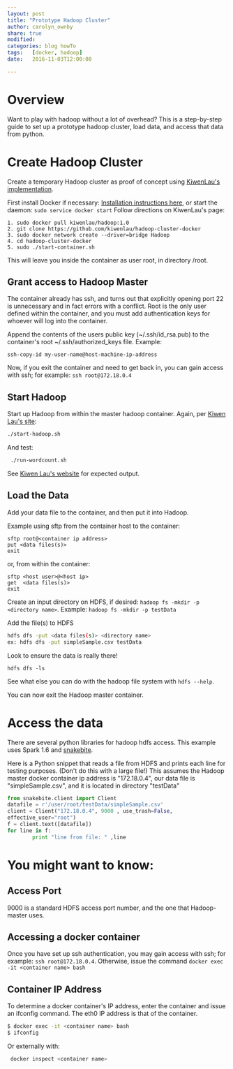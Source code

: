 ```yaml
---
layout: post
title: "Prototype Hadoop Cluster"
author: carolyn_ownby
share: true
modified:
categories: blog howTo
tags:	[docker, hadoop]
date:   2016-11-03T12:00:00

---
```


# Overview

Want to play with hadoop without a lot of overhead? This is a step-by-step guide to set up a prototype hadoop cluster, load data, and access that data from python.

# Create Hadoop Cluster

Create a temporary Hadoop cluster as proof of concept using 
[KiwenLau's implementation](http://kiwenlau.com/2016/06/26/hadoop-cluster-docker-update-english/).

First install Docker if necessary: [Installation instructions here](https://docs.docker.com/engine/installation/linux/ubuntulinux/),
or start the daemon: `sudo service docker start`
Follow directions on KiwenLau's page:

~~~
1. sudo docker pull kiwenlau/hadoop:1.0
2. git clone https://github.com/kiwenlau/hadoop-cluster-docker
3. sudo docker network create --driver=bridge Hadoop
4. cd hadoop-cluster-docker
5. sudo ./start-container.sh
~~~

This will leave you inside the container as user root, in directory /root.

## Grant access to Hadoop Master

The container already has ssh, and turns out that explicitly opening port 22 is unnecessary and in fact 
errors with a conflict. Root is the only user defined within the container, and you must add 
authentication keys for whoever will log into the container.

Append the contents of the users public key (~/.ssh/id_rsa.pub) to the container's root 
~/.ssh/authorized_keys file. Example:
 
~~~
ssh-copy-id my-user-name@host-machine-ip-address
~~~

Now, if you exit the container and need to get back in, you can gain access with ssh; for example: `ssh root@172.18.0.4`

## Start Hadoop

Start up Hadoop from within the master hadoop container. Again, per [Kiwen Lau's site](http://kiwenlau.com/2016/06/26/hadoop-cluster-docker-update-english/):
~~~bash
./start-hadoop.sh
~~~
And test: 
~~~bash
 ./run-wordcount.sh
~~~
See [Kiwen Lau's website](http://kiwenlau.com/2016/06/26/hadoop-cluster-docker-update-english/) for expected output.

## Load the Data

Add your data file to the container, and then put it into Hadoop.

Example using sftp from the container host to the container:
~~~
sftp root@<container ip address>
put <data files(s)>
exit
~~~

or, from within the container:
~~~
sftp <host user>@<host ip> 
get  <data files(s)>
exit
~~~

Create an input directory on HDFS, if desired:
`hadoop fs -mkdir -p <directory name>`.
Example: 
`hadoop fs -mkdir -p testData`

Add the file(s) to HDFS
~~~bash
hdfs dfs -put <data files(s)> <directory name>
ex: hdfs dfs -put simpleSample.csv testData
~~~

Look to ensure the data is really there!
~~~
hdfs dfs -ls
~~~

See what else you can do with the hadoop file system with `hdfs --help`.

You can now exit the Hadoop master container.

# Access the data 

There are several python libraries for hadoop hdfs access. This example uses Spark 1.6 and
[snakebite](https://snakebite.readthedocs.io/en/latest/index.html).

Here is a Python snippet that reads a file from HDFS and prints each line for testing purposes. 
(Don't do this with a large file!)
This assumes the Hadoop master docker container ip address is "172.18.0.4", 
our data file is "simpleSample.csv", 
and it is located in directory "testData"

~~~python
from snakebite.client import Client
datafile = r'/user/root/testData/simpleSample.csv'
client = Client("172.18.0.4", 9000 , use_trash=False, 
effective_user="root")
f = client.text([datafile])
for line in f:
        print "line from file: " ,line
~~~

# You might want to know:

## Access Port

9000 is a standard HDFS access port number, and the one that Hadoop-master uses.

## Accessing a docker container

Once you have set up ssh authentication, you may gain access with ssh; for example: `ssh root@172.18.0.4`.
Otherwise, issue the command `docker exec -it <container name> bash`

## Container IP Address

To determine a docker container's IP address, enter the container and issue an ifconfig command. The eth0 IP address is that of the container.

~~~bash
$ docker exec -it <container name> bash
$ ifconfig
~~~

Or externally with: 
~~~bash
 docker inspect <container name>
~~~



	


